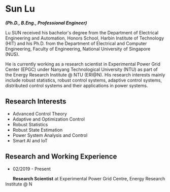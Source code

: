 <!---
- 👋 Hi, I’m @sunluelectric
- 👀 I’m interested in ...
- 🌱 I’m currently learning ...
- 💞️ I’m looking to collaborate on ...
- 📫 How to reach me ...
--->
<!---
sunluelectric/sunluelectric is a ✨ special ✨ repository because its `README.md` (this file) appears on your GitHub profile.
You can click the Preview link to take a look at your changes.
--->

# Sun Lu 
*__(Ph.D., B.Eng., Professional Engineer)__*

Lu SUN received his bachelor's degree from the Department of Electrical Engineering and Automation, Honors School, Harbin Institute of Technology (HIT) and his Ph.D. from the Department of Electrical and Computer Engineering, Faculty of Engineering, National University of Singapore (NUS).

He is currently working as a research scientist in Experimental Power Grid Center (EPGC) under Nanyang Technological University (NTU) as part of the Energy Research Institute @ NTU (ERI@N). His research interests mainly include robust statistics, robust control systems, adaptive control systems, distributed control systems and their applications in power systems. 

## Research Interests
* Advanced Control Theory
* Adaptive and Optimization Control
* Robust Statistics
* Robust State Estimation
* Power System Analysis and Control
* Smart AI and IoT

## Research and Working Experience

* 02/2019 - Present

&nbsp;&nbsp;&nbsp;&nbsp;&nbsp; __Research Scientist__ at Experimental Power Grid Centre, Energy Research Institute @ N
